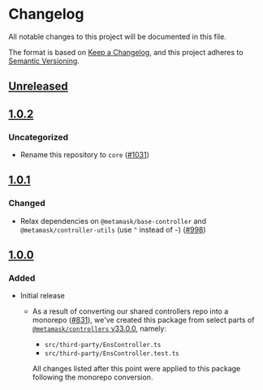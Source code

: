 # Changelog
All notable changes to this project will be documented in this file.

The format is based on [Keep a Changelog](https://keepachangelog.com/en/1.0.0/),
and this project adheres to [Semantic Versioning](https://semver.org/spec/v2.0.0.html).

## [Unreleased]

## [1.0.2]
### Uncategorized
- Rename this repository to `core` ([#1031](https://github.com/MetaMask/controllers/pull/1031))

## [1.0.1]
### Changed
- Relax dependencies on `@metamask/base-controller` and `@metamask/controller-utils` (use `^` instead of `~`) ([#998](https://github.com/MetaMask/core/pull/998))

## [1.0.0]
### Added
- Initial release
  - As a result of converting our shared controllers repo into a monorepo ([#831](https://github.com/MetaMask/core/pull/831)), we've created this package from select parts of [`@metamask/controllers` v33.0.0](https://github.com/MetaMask/core/tree/v33.0.0), namely:
    - `src/third-party/EnsController.ts`
    - `src/third-party/EnsController.test.ts`

    All changes listed after this point were applied to this package following the monorepo conversion.

[Unreleased]: https://github.com/MetaMask/controllers/compare/@metamask/ens-controller@1.0.2...HEAD
[1.0.2]: https://github.com/MetaMask/controllers/compare/@metamask/ens-controller@1.0.1...@metamask/ens-controller@1.0.2
[1.0.1]: https://github.com/MetaMask/controllers/compare/@metamask/ens-controller@1.0.0...@metamask/ens-controller@1.0.1
[1.0.0]: https://github.com/MetaMask/controllers/releases/tag/@metamask/ens-controller@1.0.0
